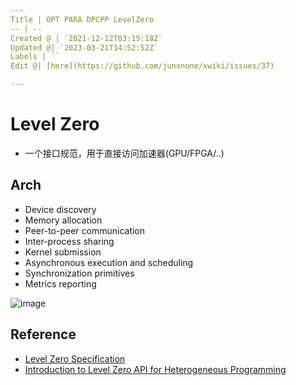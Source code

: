 ```yaml
---
Title | OPT PARA DPCPP LevelZero
-- | --
Created @ | `2021-12-12T03:15:18Z`
Updated @| `2023-03-21T14:52:52Z`
Labels | ``
Edit @| [here](https://github.com/junxnone/xwiki/issues/37)

---
```

# Level Zero
- 一个接口规范，用于直接访问加速器(GPU/FPGA/..)




## Arch

- Device discovery
- Memory allocation
- Peer-to-peer communication
- Inter-process sharing
- Kernel submission
- Asynchronous execution and scheduling
- Synchronization primitives
- Metrics reporting




![image](https://user-images.githubusercontent.com/2216970/145698778-5132cb8e-9823-4260-900b-381d2dbefd44.png)


## Reference
- [Level Zero Specification](https://spec.oneapi.io/level-zero/latest/index.html)
- [Introduction to Level Zero API for Heterogeneous Programming](https://jjfumero.github.io/posts/2021/09/introduction-to-level-zero/)
